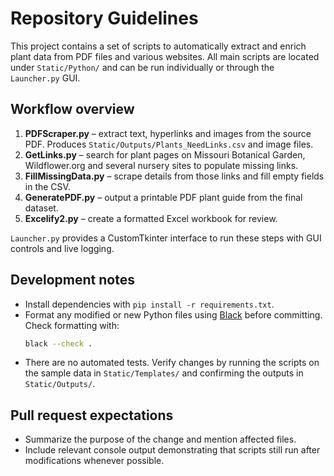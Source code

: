# Repository Guidelines

This project contains a set of scripts to automatically extract and enrich plant data from PDF files and various websites. All main scripts are located under `Static/Python/` and can be run individually or through the `Launcher.py` GUI.

## Workflow overview
1. **PDFScraper.py** – extract text, hyperlinks and images from the source PDF. Produces `Static/Outputs/Plants_NeedLinks.csv` and image files.
2. **GetLinks.py** – search for plant pages on Missouri Botanical Garden, Wildflower.org and several nursery sites to populate missing links.
3. **FillMissingData.py** – scrape details from those links and fill empty fields in the CSV.
4. **GeneratePDF.py** – output a printable PDF plant guide from the final dataset.
5. **Excelify2.py** – create a formatted Excel workbook for review.

`Launcher.py` provides a CustomTkinter interface to run these steps with GUI controls and live logging.

## Development notes
- Install dependencies with `pip install -r requirements.txt`.
- Format any modified or new Python files using [Black](https://black.readthedocs.io/) before committing. Check formatting with:
  ```bash
  black --check .
  ```
- There are no automated tests. Verify changes by running the scripts on the sample data in `Static/Templates/` and confirming the outputs in `Static/Outputs/`.

## Pull request expectations
- Summarize the purpose of the change and mention affected files.
- Include relevant console output demonstrating that scripts still run after modifications whenever possible.
